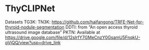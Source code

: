 # ThyCLIPNet

Datasets
TG3K: 
TN3K: https://github.com/haifangong/TRFE-Net-for-thyroid-nodule-segmentation
DDTI: from “An open access thyroid ultrasound image database”
PKTN: Available at https://drive.google.com/file/d/12sIrfY7GMeCnzY0GsamU5FnqkU-qVjQQ/view?usp=drive_link

